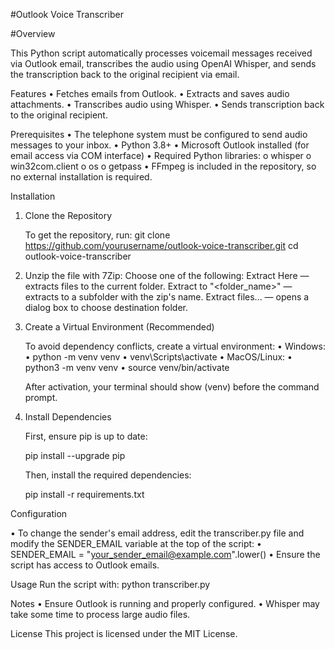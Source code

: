 #Outlook Voice Transcriber

#Overview

This Python script automatically processes voicemail messages received via Outlook email, transcribes the audio using OpenAI Whisper, and sends the transcription back to the original recipient via email.

Features
•	Fetches emails from Outlook.
•	Extracts and saves audio attachments.
•	Transcribes audio using Whisper.
•	Sends transcription back to the original recipient.

Prerequisites
•	The telephone system must be configured to send audio messages to your inbox.
•	Python 3.8+
•	Microsoft Outlook installed (for email access via COM interface)
•	Required Python libraries: 
   o	whisper
   o	win32com.client
   o	os
   o	getpass
•	FFmpeg is included in the repository, so no external installation is required.

Installation
1. Clone the Repository

   To get the repository, run:
   git clone https://github.com/yourusername/outlook-voice-transcriber.git
   cd outlook-voice-transcriber
   
2. Unzip the file with 7Zip:
   Choose one of the following:
   Extract Here — extracts files to the current folder.
   Extract to "<folder_name>" — extracts to a subfolder with the zip's name.
   Extract files... — opens a dialog box to choose destination folder.

3. Create a Virtual Environment (Recommended)
   
   To avoid dependency conflicts, create a virtual environment:
   •	Windows: 
   •	python -m venv venv
   •	venv\Scripts\activate
   •	MacOS/Linux: 
   •	python3 -m venv venv
   •	source venv/bin/activate

   After activation, your terminal should show (venv) before the command prompt.

4. Install Dependencies
   
   First, ensure pip is up to date:

   pip install --upgrade pip
   
   Then, install the required dependencies:

   pip install -r requirements.txt
   
Configuration

•	To change the sender's email address, edit the transcriber.py file and modify the SENDER_EMAIL variable at the top of the script: 
•	SENDER_EMAIL = "your_sender_email@example.com".lower()
•	Ensure the script has access to Outlook emails.

Usage
Run the script with:
python transcriber.py

Notes
•	Ensure Outlook is running and properly configured.
•	Whisper may take some time to process large audio files.

License
This project is licensed under the MIT License.
    
      


    
    
   
